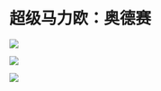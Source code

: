 # 超级马力欧：奥德赛


![](https://2.z.wiki/images/20211115/981c23a9878d481d8c703edd0569c34a.png?x-oss-process=style/z.wiki)


![](https://3.z.wiki/images/20211115/570520d0680d4a6fbc26023db887063d.png?x-oss-process=style/z.wiki)


![](https://1.z.wiki/images/20211115/cf5e19bdc6ca4719a7b0925f86f2b652.png?x-oss-process=style/z.wiki)







